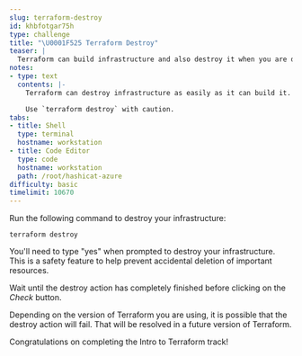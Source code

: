 ```yaml
---
slug: terraform-destroy
id: khbfotgar75h
type: challenge
title: "\U0001F525 Terraform Destroy"
teaser: |
  Terraform can build infrastructure and also destroy it when you are done using it. This helps control costs and reduce infrastructure sprawl.
notes:
- type: text
  contents: |-
    Terraform can destroy infrastructure as easily as it can build it.

    Use `terraform destroy` with caution.
tabs:
- title: Shell
  type: terminal
  hostname: workstation
- title: Code Editor
  type: code
  hostname: workstation
  path: /root/hashicat-azure
difficulty: basic
timelimit: 10670
---
```

Run the following command to destroy your infrastructure:

```
terraform destroy
```

You'll need to type "yes" when prompted to destroy your infrastructure. This is a safety feature to help prevent accidental deletion of important resources.

Wait until the destroy action has completely finished before clicking on the *Check* button.

Depending on the version of Terraform you are using, it is possible that the destroy action will fail. That will be resolved in a future version of Terraform.

Congratulations on completing the Intro to Terraform track!